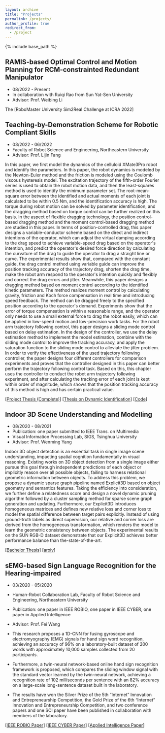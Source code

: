 ```yaml
---
layout: archive
title: "Projects"
permalink: /projects/
author_profile: true
redirect_from:
  - /project
---
```


{% include base_path %}

## RAMIS-based Optimal Control and Motion Planning for RCM-constrainted Redundant Manipulator
* 08/2022 - Present
* In collaboration with Ruiqi Rao from Sun Yat-Sen University 
* Advisor: Prof. Weibing Li

The [RoboMaster University Sim2Real Challenge at ICRA 2022]


## Teaching-by-Demonstration Scheme for Robotic Compliant Skills
* 03/2022 - 06/2022
* Faculty of Robot Science and Engineering, Northeastern University
* Advisor: Prof. Lijin Fang

In this paper, we first model the dynamics of the celluloid XMate3Pro robot and identify the parameters. In this paper, the robot dynamics is modeled by the Newton-Euler method and the friction is modeled using the Coulomb viscous hysteresis model. The excitation trajectory of the fifth-order Fourier series is used to obtain the robot motion data, and then the least-squares method is used to identify the minimum parameter set. The root-mean-square error between the identified and actual moments of each joint is calculated to be within 0.5 Nm, and the identification accuracy is high. The torque during robot motion can be solved by parameter identification, and the dragging method based on torque control can be further realized on this basis.
In the aspect of flexible dragging technology, the position control-based dragging method and the moment control-based dragging method are studied in this paper. In terms of position-controlled drag, this paper designs a variable-conductor scheme based on the direct and indirect intentions of the operator, which can adjust the virtual damping according to the drag speed to achieve variable-speed drag based on the operator's intention, and predict the operator's desired force direction by calculating the curvature of the drag to guide the operator to drag a straight line or curve. The experimental results show that, compared with the constant guide, the drag control method using variable guide can improve the position tracking accuracy of the trajectory drag, shorten the drag time, make the robot arm respond to the operator's intention quickly and flexibly and correct the drag errors and jitter. Meanwhile, this paper designs a dragging method based on moment control according to the identified kinetic parameters. The method realizes moment control by calculating gravity, friction and Koch force compensation in real time and introducing speed feedback. The method can be dragged freely to the specified position according to the operator's demand. Experiments show that the error of torque compensation is within a reasonable range, and the operator only needs to use a small external force to drag the robot easily, which can be applied in low-speed motion and low-precision work tasks.
For the robot arm trajectory following control, this paper designs a sliding mode control based on delay estimation. In the design of the controller, we use the delay estimation method to implement the model estimation, combine with the sliding mode control to improve the tracking accuracy, and apply the saturation function to the sliding mode control to alleviate the jitter problem. In order to verify the effectiveness of the used trajectory following controller, the paper designs four different controllers for comparison experiments and proves that the controller designed in this paper can better perform the trajectory following control task. Based on this, this chapter uses the controller to conduct the robot arm trajectory following experiment, and after calculating the tracking error of each joint is kept within order of magnitude, which shows that the position tracking accuracy of this method is high and has certain practical value.

[[Project Thesis (Complete)](https://www.jianguoyun.com/p/DQAfQGgQkOm1CRjAi_cEIAA)]
[[Thesis on Dynamic Identification](https://www.jianguoyun.com/p/DUbc1G0QkOm1CRjKi_cEIAA)]
[[Code](https://github.com/YanjunLIU-ac/Dynamic_Parameter_Identification_for_Rokae_xMate)]


## Indoor 3D Scene Understanding and Modelling
* 08/2020 - 08/2021
* Publication: one paper submitted to IEEE Trans. on Multimedia
* Visual Information Processing Lab, SIGS, Tsinghua University
* Advisor: Prof. Wenming Yang

Indoor 3D object detection is an essential task in single image scene understanding, impacting spatial cognition fundamentally in visual reasoning. Existing works on 3D object detection from a single image either pursue this goal through independent predictions of each object or implicitly reason over all possible objects, failing to harness relational geometric information between objects. To address this problem, we propose a dynamic sparse graph pipeline named Explicit3D based on object geometry and semantics features. Taking the efficiency into consideration, we further define a relatedness score and design a novel dynamic pruning algorithm followed by a cluster sampling method for sparse scene graph generation and updating. Furthermore, our Explicit3D introduces homogeneous matrices and defines new relative loss and corner loss to model the spatial difference between target pairs explicitly. Instead of using ground-truth labels as direct supervision, our relative and corner loss are derived from the homogeneous transformation, which renders the model to learn the geometric consistency between objects. The experimental results on the SUN RGB-D dataset demonstrate that our Explicit3D achieves better performance balance than the-state-of-the-art.

[[Bachelor Thesis](https://www.jianguoyun.com/p/DcQ3d_IQkOm1CRjFi_cEIAA)]
[[arxiv](https://www.jianguoyun.com/p/DUXGruoQkOm1CRiwk_cEIAA)]

## sEMG-based Sign Language Recognition for the Hearing-impaired
* 03/2020 - 05/2020
* Human-Robot Collaboration Lab, Faculty of Robot Science and Engineering, Northeastern University
* Publication: one paper in IEEE ROBIO, one paper in IEEE CYBER, one paper in Applied Intelligence
* Advisor: Prof. Fei Wang

* This research proposes a 1D-CNN for fusing gyroscope and electromyography (EMG) signals for hand sign word recognition, achieving an accuracy of 96% on a laboratory-built dataset of 200 words with approximately 10,000 samples collected from 20 participants. 

* Furthermore, a twin-neural network-based online hand sign recognition framework is proposed, which compares the sliding window signal with the standard vector learned by the twin-neural network, achieving a recognition rate of 102 milliseconds per sentence with an 82% accuracy on a large-scale long-sentence dataset built in the laboratory. 

*	The results have won the Silver Prize of the 5th “Internet” Innovation and Entrepreneurship Competition, the Gold Prize of the 6th “Internet” Innovation and Entrepreneurship Competition, and two conference papers and one SCI paper have been published in collaboration with members of the laboratory.


[[IEEE ROBIO Paper](https://ieeexplore.ieee.org/abstract/document/8961831/)]
[[IEEE CYBER Paper](https://ieeexplore.ieee.org/abstract/document/9279125/)]
[[Applied Intelligence Paper](https://link.springer.com/article/10.1007/s10489-020-02170-9)]
